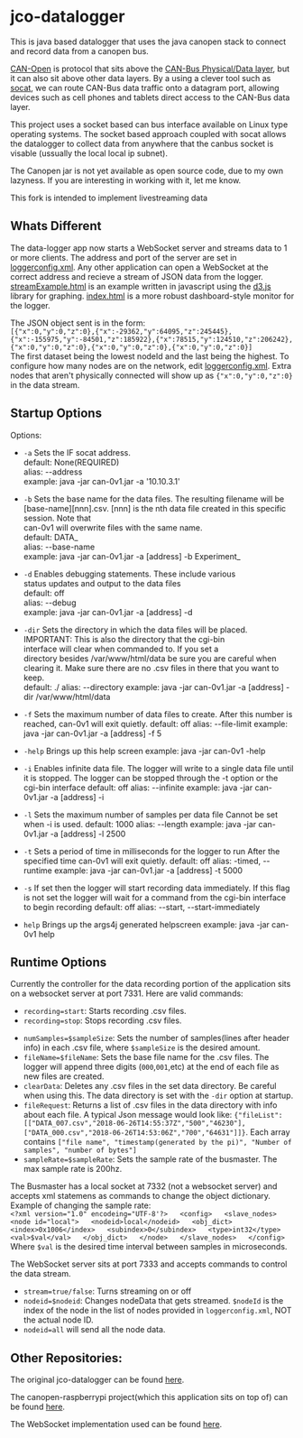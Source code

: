 # jco-datalogger
This is java based datalogger that uses the java canopen stack to connect and record data from a canopen bus.

[CAN-Open](http://www.can-cia.org/index.php?id=canopen) is protocol that sits above the 
[CAN-Bus Physical/Data layer](http://www.can-cia.org/index.php?id=systemdesign-can-physicallayer),
but it can also sit above other data layers.  By a using a clever tool such as [socat](http://linux.die.net/man/1/socat),
we can route CAN-Bus data traffic onto a datagram port, allowing devices such as cell phones and tablets direct access to the
CAN-Bus data layer.

This project uses a socket based can bus interface available on Linux type operating systems.  The socket based approach coupled with socat 
allows the datalogger to collect data from anywhere that the canbus socket is visable (ussually the local local ip subnet).  

The Canopen jar is not yet available as open source code, due to my own lazyness.  If you are interesting in working with it, let me know.

This fork is intended to implement livestreaming data

## Whats Different  
  
The data-logger app now starts a WebSocket server and streams data to 1 or
more clients. The address and port
of the server are set in
[loggerconfig.xml](https://github.com/Awalrod/jco-datalogger/blob/master/code/loggerconfig.xml).
Any other application can open a WebSocket at the correct address and
recieve a stream of JSON data from the logger.
[streamExample.html](https://github.com/Awalrod/jco-datalogger/blob/master/code/examples/streamExample.html) is an example
written in javascript using the [d3.js](https://d3js.org/) library for
graphing. [index.html](https://github.com/Awalrod/jco-datalogger/blob/master/code/examples/index.html) is a more
robust dashboard-style monitor for the logger.

The JSON object sent is in the form:  
`[{"x":0,"y":0,"z":0},{"x":-29362,"y":64095,"z":245445},{"x":-155975,"y":-84501,"z":185922},{"x":78515,"y":124510,"z":206242},{"x":0,"y":0,"z":0},{"x":0,"y":0,"z":0},{"x":0,"y":0,"z":0}]`  
The first dataset being the lowest nodeId and the last being the highest. To
configure how many nodes are on the network, edit 
[loggerconfig.xml](jco-datalogger/code/loggerconfig.xml). Extra nodes that
aren't physically connected will show up as `{"x":0,"y":0,"z":0}` in the
data stream.

## Startup Options
Options:

+ `-a`      Sets the IF socat address.  
        default: None(REQUIRED)  
        alias: --address  
        example: java -jar can-0v1.jar -a '10.10.3.1'  

+ `-b`      Sets the base name for the data files. The resulting
        filename will be [base-name][nnn].csv. [nnn] is the nth
        data file created in this specific session. Note that   
        can-0v1 will overwrite files with the same name.  
        default: DATA_  
        alias: --base-name  
        example: java -jar can-0v1.jar  -a [address] -b Experiment_  

+ `-d`     Enables debugging statements. These include various  
        status updates and output to the data files  
        default: off  
        alias: --debug  
        example: java -jar can-0v1.jar  -a [address] -d  

+ `-dir`    Sets the directory in which the data files will be placed.   
        IMPORTANT: This is also the directory that the cgi-bin  
                interface will clear when commanded to. If you set a   
                directory besides /var/www/html/data be sure you are careful 
                when clearing it. Make sure there are no .csv files in there 
                that you want to keep.  
        default: ./
        alias: --directory
        example: java -jar can-0v1.jar  -a [address] -dir /var/www/html/data

+ `-f`      Sets the maximum number of data files to create. After
        this number is reached, can-0v1 will exit quietly.
        default: off
        alias: --file-limit
        example: java -jar can-0v1.jar -a [address] -f 5

+ `-help`   Brings up this help screen
        example: java -jar can-0v1 -help

+ `-i`      Enables infinite data file. The logger will
        write to a single data file until it is stopped.
        The logger can be stopped through the -t option or
        the cgi-bin interface
        default: off
        alias: --infinite
        example: java -jar can-0v1.jar -a [address] -i

+ `-l`      Sets the maximum number of samples per data file
        Cannot be set when -i is used.
        default: 1000
        alias: --length
        example: java -jar can-0v1.jar  -a [address] -l 2500

+ `-t`      Sets a period of time in milliseconds for the logger to run
        After the specified time can-0v1 will exit quietly.
        default: off
        alias: -timed, --runtime
        example: java -jar can-0v1.jar  -a [address] -t 5000

+ `-s`      If set then the logger will start recording data immediately.
        If this flag is not set the logger will wait for a 
        command from the cgi-bin interface to begin recording
        default: off
        alias: --start, --start-immediately

+ `help`    Brings up the args4j generated helpscreen
        example: java -jar can-0v1 help



## Runtime Options 
Currently the controller for the data recording portion of the application
sits on a websocket server at port 7331. Here are valid commands:  
+ `recording=start`: Starts recording .csv files.  
+ `recording=stop`: Stops recording .csv files.
<!---+ `status\n`: Returns a brief status message that includes:  
	Recording/Not Recording  
	Samples per file  
	Base Filename  
	Start time (if recording)  
	Runtime (if recording)
--->  
+ `numSamples=$sampleSize`: Sets the number of samples(lines after header info) in each .csv file, where `$sampleSize` is the desired amount.
+ `fileName=$fileName`: Sets the base file name for the .csv files. The logger will append three digits (`000`,`001`,etc) at the end of each file as new files are created.  
+ `clearData`: Deletes any .csv files in the set data directory. Be careful when using this. The data directory is set with the `-dir` option at startup. 
+ `fileRequest`: Returns a list of .csv files in the data directory with info about each file. A typical Json message would look like: `{"fileList": [["DATA_007.csv","2018-06-26T14:55:37Z","500","46230"],["DATA_000.csv","2018-06-26T14:53:06Z","700","64631"]]}`. Each array contains `["file name", "timestamp(generated by the pi)", "Number of samples", "number of bytes"]`  
+ `sampleRate=$sampleRate`: Sets the sample rate of the busmaster. The max sample rate is 200hz.



The Busmaster has a local socket at 7332 (not a websocket server) and accepts xml statemens as commands to change the object
dictionary. Example of changing the sample rate:  
`<?xml version="1.0" encodeing="UTF-8'?>  
<config>  
	<slave_nodes>  
		<node id="local">  
			<nodeid>local</nodeid>  
			<obj_dict>  
				<index>0x1006</index>  
				<subindex>0</subindex>  
				<type>int32</type>  
				<val>$val</val>  
			</obj_dict>  
		</node>  
	</slave_nodes>  
</config>`  
Where `$val` is the desired time interval between samples in microseconds.  

The WebSocket server sits at port 7333 and accepts commands to control the data stream.
+ `stream=true/false`: Turns streaming on or off
+ `nodeid=$nodeid`: Changes nodeData that gets streamed. `$nodeId` is the index of the node in the list of nodes provided in `loggerconfig.xml`, NOT the actual node ID.  
+ `nodeid=all` will send all the node data.  


## Other Repositories:
The original jco-datalogger can be found 
[here](https://github.com/mpcrowe/jco-datalogger).  

The canopen-raspberrypi project(which this application sits on top of) can
be found [here](https://github.com/mpcrowe/canopen-raspberrypi).  

The WebSocket implementation used can be found
[here](https://github.com/TooTallNate/Java-WebSocket). 
